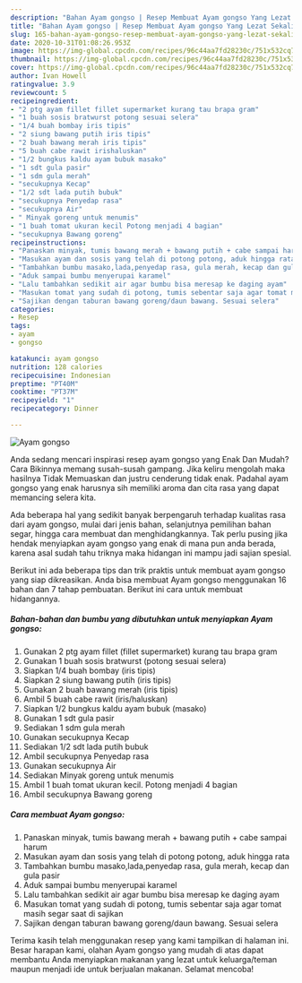 ```yaml
---
description: "Bahan Ayam gongso | Resep Membuat Ayam gongso Yang Lezat Sekali"
title: "Bahan Ayam gongso | Resep Membuat Ayam gongso Yang Lezat Sekali"
slug: 165-bahan-ayam-gongso-resep-membuat-ayam-gongso-yang-lezat-sekali
date: 2020-10-31T01:08:26.953Z
image: https://img-global.cpcdn.com/recipes/96c44aa7fd28230c/751x532cq70/ayam-gongso-foto-resep-utama.jpg
thumbnail: https://img-global.cpcdn.com/recipes/96c44aa7fd28230c/751x532cq70/ayam-gongso-foto-resep-utama.jpg
cover: https://img-global.cpcdn.com/recipes/96c44aa7fd28230c/751x532cq70/ayam-gongso-foto-resep-utama.jpg
author: Ivan Howell
ratingvalue: 3.9
reviewcount: 5
recipeingredient:
- "2 ptg ayam fillet fillet supermarket kurang tau brapa gram"
- "1 buah sosis bratwurst potong sesuai selera"
- "1/4 buah bombay iris tipis"
- "2 siung bawang putih iris tipis"
- "2 buah bawang merah iris tipis"
- "5 buah cabe rawit irishaluskan"
- "1/2 bungkus kaldu ayam bubuk masako"
- "1 sdt gula pasir"
- "1 sdm gula merah"
- "secukupnya Kecap"
- "1/2 sdt lada putih bubuk"
- "secukupnya Penyedap rasa"
- "secukupnya Air"
- " Minyak goreng untuk menumis"
- "1 buah tomat ukuran kecil Potong menjadi 4 bagian"
- "secukupnya Bawang goreng"
recipeinstructions:
- "Panaskan minyak, tumis bawang merah + bawang putih + cabe sampai harum"
- "Masukan ayam dan sosis yang telah di potong potong, aduk hingga rata"
- "Tambahkan bumbu masako,lada,penyedap rasa, gula merah, kecap dan gula pasir"
- "Aduk sampai bumbu menyerupai karamel"
- "Lalu tambahkan sedikit air agar bumbu bisa meresap ke daging ayam"
- "Masukan tomat yang sudah di potong, tumis sebentar saja agar tomat masih segar saat di sajikan"
- "Sajikan dengan taburan bawang goreng/daun bawang. Sesuai selera"
categories:
- Resep
tags:
- ayam
- gongso

katakunci: ayam gongso 
nutrition: 128 calories
recipecuisine: Indonesian
preptime: "PT40M"
cooktime: "PT37M"
recipeyield: "1"
recipecategory: Dinner

---
```



![Ayam gongso](https://img-global.cpcdn.com/recipes/96c44aa7fd28230c/751x532cq70/ayam-gongso-foto-resep-utama.jpg)

Anda sedang mencari inspirasi resep ayam gongso yang Enak Dan Mudah? Cara Bikinnya memang susah-susah gampang. Jika keliru mengolah maka hasilnya Tidak Memuaskan dan justru cenderung tidak enak. Padahal ayam gongso yang enak harusnya sih memiliki aroma dan cita rasa yang dapat memancing selera kita.

Ada beberapa hal yang sedikit banyak berpengaruh terhadap kualitas rasa dari ayam gongso, mulai dari jenis bahan, selanjutnya pemilihan bahan segar, hingga cara membuat dan menghidangkannya. Tak perlu pusing jika hendak menyiapkan ayam gongso yang enak di mana pun anda berada, karena asal sudah tahu triknya maka hidangan ini mampu jadi sajian spesial.




Berikut ini ada beberapa tips dan trik praktis untuk membuat ayam gongso yang siap dikreasikan. Anda bisa membuat Ayam gongso menggunakan 16 bahan dan 7 tahap pembuatan. Berikut ini cara untuk membuat hidangannya.

<!--inarticleads1-->

##### Bahan-bahan dan bumbu yang dibutuhkan untuk menyiapkan Ayam gongso:

1. Gunakan 2 ptg ayam fillet (fillet supermarket) kurang tau brapa gram
1. Gunakan 1 buah sosis bratwurst (potong sesuai selera)
1. Siapkan 1/4 buah bombay (iris tipis)
1. Siapkan 2 siung bawang putih (iris tipis)
1. Gunakan 2 buah bawang merah (iris tipis)
1. Ambil 5 buah cabe rawit (iris/haluskan)
1. Siapkan 1/2 bungkus kaldu ayam bubuk (masako)
1. Gunakan 1 sdt gula pasir
1. Sediakan 1 sdm gula merah
1. Gunakan secukupnya Kecap
1. Sediakan 1/2 sdt lada putih bubuk
1. Ambil secukupnya Penyedap rasa
1. Gunakan secukupnya Air
1. Sediakan  Minyak goreng untuk menumis
1. Ambil 1 buah tomat ukuran kecil. Potong menjadi 4 bagian
1. Ambil secukupnya Bawang goreng




<!--inarticleads2-->

##### Cara membuat Ayam gongso:

1. Panaskan minyak, tumis bawang merah + bawang putih + cabe sampai harum
1. Masukan ayam dan sosis yang telah di potong potong, aduk hingga rata
1. Tambahkan bumbu masako,lada,penyedap rasa, gula merah, kecap dan gula pasir
1. Aduk sampai bumbu menyerupai karamel
1. Lalu tambahkan sedikit air agar bumbu bisa meresap ke daging ayam
1. Masukan tomat yang sudah di potong, tumis sebentar saja agar tomat masih segar saat di sajikan
1. Sajikan dengan taburan bawang goreng/daun bawang. Sesuai selera




Terima kasih telah menggunakan resep yang kami tampilkan di halaman ini. Besar harapan kami, olahan Ayam gongso yang mudah di atas dapat membantu Anda menyiapkan makanan yang lezat untuk keluarga/teman maupun menjadi ide untuk berjualan makanan. Selamat mencoba!
